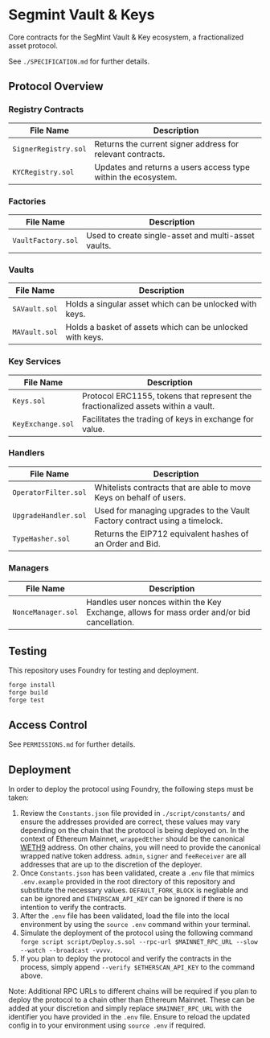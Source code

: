 # Segmint Vault & Keys

Core contracts for the SegMint Vault & Key ecosystem, a fractionalized asset protocol.

See `./SPECIFICATION.md` for further details.

## Protocol Overview

### Registry Contracts

| File Name | Description |
| --- | --- |
| `SignerRegistry.sol` | Returns the current signer address for relevant contracts. |
| `KYCRegistry.sol` | Updates and returns a users access type within the ecosystem. |

### Factories

| File Name | Description |
| --- | --- |
| `VaultFactory.sol` | Used to create single-asset and multi-asset vaults. |

### Vaults

| File Name | Description |
| --- | --- |
| `SAVault.sol` | Holds a singular asset which can be unlocked with keys. |
| `MAVault.sol` | Holds a basket of assets which can be unlocked with keys. |

### Key Services

| File Name | Description |
| --- | --- |
| `Keys.sol` | Protocol ERC1155, tokens that represent the fractionalized assets within a vault. |
| `KeyExchange.sol` | Facilitates the trading of keys in exchange for value. |

### Handlers

| File Name | Description |
| --- | --- |
| `OperatorFilter.sol` | Whitelists contracts that are able to move Keys on behalf of users. |
| `UpgradeHandler.sol` | Used for managing upgrades to the Vault Factory contract using a timelock. |
| `TypeHasher.sol` | Returns the EIP712 equivalent hashes of an Order and Bid.

### Managers

| File Name | Description |
| --- | --- |
| `NonceManager.sol` | Handles user nonces within the Key Exchange, allows for mass order and/or bid cancellation. |

## Testing

This repository uses Foundry for testing and deployment.

```cmd
forge install
forge build
forge test
```

## Access Control

See `PERMISSIONS.md` for further details.

## Deployment

In order to deploy the protocol using Foundry, the following steps must be taken:

1. Review the `Constants.json` file provided in `./script/constants/` and ensure the addresses provided are correct, these values may vary depending on the chain that the protocol is being deployed on. In the context of Ethereum Mainnet, `wrappedEther` should be the canonical [WETH9](https://etherscan.io/address/0xC02aaA39b223FE8D0A0e5C4F27eAD9083C756Cc2) address. On other chains, you will need to provide the canonical wrapped native token address. `admin`, `signer` and `feeReceiver` are all addresses that are up to the discretion of the deployer.
2. Once `Constants.json` has been validated, create a `.env` file that mimics `.env.example` provided in the root directory of this repository and substitute the necessary values. `DEFAULT_FORK_BLOCK` is negliable and can be ignored and `ETHERSCAN_API_KEY` can be ignored if there is no intention to verify the contracts.
3. After the `.env` file has been validated, load the file into the local environment by using the `source .env` command within your terminal.
4. Simulate the deployment of the protocol using the following command `forge script script/Deploy.s.sol --rpc-url $MAINNET_RPC_URL --slow --watch --broadcast -vvvv`.
5. If you plan to deploy the protocol and verify the contracts in the process, simply append `--verify $ETHERSCAN_API_KEY` to the command above.

Note: Additional RPC URLs to different chains will be required if you plan to deploy the protocol to a chain other than Ethereum Mainnet. These can be added at your discretion and simply replace `$MAINNET_RPC_URL` with the identifier you have provided in the `.env` file. Ensure to reload the updated config in to your environment using `source .env` if required.
